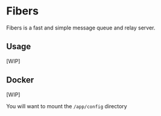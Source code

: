 # Fibers
Fibers is a fast and simple message queue and relay server.

## Usage

[WIP]

## Docker

[WIP]

You will want to mount the `/app/config` directory